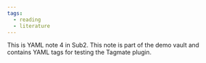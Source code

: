 ```yaml
---
tags:
  - reading
  - literature
---
```

This is YAML note 4 in Sub2. This note is part of the demo vault and contains YAML tags for testing the Tagmate plugin.
